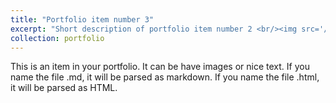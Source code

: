 ```yaml
---
title: "Portfolio item number 3"
excerpt: "Short description of portfolio item number 2 <br/><img src='/images/du.png'>"
collection: portfolio
---
```


This is an item in your portfolio. It can be have images or nice text. If you name the file .md, it will be parsed as markdown. If you name the file .html, it will be parsed as HTML. 


